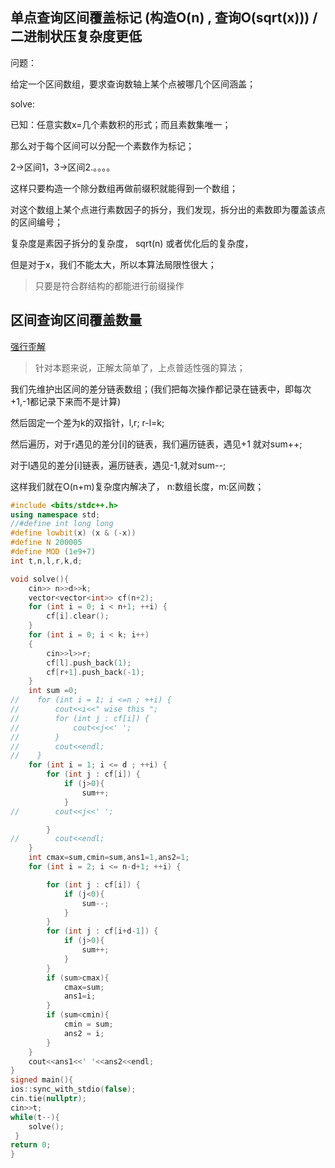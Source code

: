 <!--
 * @Author: Z-Es-0 zes18642300628@qq.com
 * @Date: 2024-06-03 12:58:18
 * @LastEditors: Z-Es-0 zes18642300628@qq.com
 * @LastEditTime: 2024-10-03 04:47:40
 * @FilePath: \Algorithm-learning-and-communication\算法\小寄巧\自研萧寄巧.md
 * @Description: 这是默认设置,请设置`customMade`, 打开koroFileHeader查看配置 进行设置: https://github.com/OBKoro1/koro1FileHeader/wiki/%E9%85%8D%E7%BD%AE
-->
## 单点查询区间覆盖标记 (构造O(n) , 查询O(sqrt(x))) / 二进制状压复杂度更低

问题：

给定一个区间数组，要求查询数轴上某个点被哪几个区间涵盖；

solve:

已知：任意实数x=几个素数积的形式；而且素数集唯一；

那么对于每个区间可以分配一个素数作为标记；

2->区间1，3->区间2.。。。。

这样只要构造一个除分数组再做前缀积就能得到一个数组；

对这个数组上某个点进行素数因子的拆分，我们发现，拆分出的素数即为覆盖该点的区间编号；

复杂度是素因子拆分的复杂度， sqrt(n) 或者优化后的复杂度，

但是对于x，我们不能太大，所以本算法局限性很大；


> 只要是符合群结构的都能进行前缀操作


## 区间查询区间覆盖数量 

[强行歪解](https://codeforces.com/contest/2014/problem/D)

> 针对本题来说，正解太简单了，上点普适性强的算法；

我们先维护出区间的差分链表数组；(我们把每次操作都记录在链表中，即每次+1,-1都记录下来而不是计算)

然后固定一个差为k的双指针，l,r; r-l=k;

然后遍历，对于r遇见的差分[i]的链表，我们遍历链表，遇见+1 就对sum++;

对于l遇见的差分[i]链表，遍历链表，遇见-1,就对sum--;

这样我们就在O(n+m)复杂度内解决了， n:数组长度，m:区间数；


```cpp
#include <bits/stdc++.h>
using namespace std;
//#define int long long
#define lowbit(x) (x & (-x))
#define N 200005
#define MOD (1e9+7)
int t,n,l,r,k,d;

void solve(){
    cin>> n>>d>>k;
    vector<vector<int>> cf(n+2);
    for (int i = 0; i < n+1; ++i) {
        cf[i].clear();
    }
    for (int i = 0; i < k; i++)
    {
        cin>>l>>r;
        cf[l].push_back(1);
        cf[r+1].push_back(-1);
    }
    int sum =0;
//    for (int i = 1; i <=n ; ++i) {
//        cout<<i<<" wise this ";
//        for (int j : cf[i]) {
//            cout<<j<<' ';
//        }
//        cout<<endl;
//    }
    for (int i = 1; i <= d ; ++i) {
        for (int j : cf[i]) {
            if (j>0){
                sum++;
            }
//        cout<<j<<' ';

        }
//        cout<<endl;
    }
    int cmax=sum,cmin=sum,ans1=1,ans2=1;
    for (int i = 2; i <= n-d+1; ++i) {

        for (int j : cf[i]) {
            if (j<0){
                sum--;
            }
        }
        for (int j : cf[i+d-1]) {
            if (j>0){
                sum++;
            }
        }
        if (sum>cmax){
            cmax=sum;
            ans1=i;
        }
        if (sum<cmin){
            cmin = sum;
            ans2 = i;
        }
    }
    cout<<ans1<<' '<<ans2<<endl;
}
signed main(){
ios::sync_with_stdio(false);
cin.tie(nullptr);
cin>>t;
while(t--){
    solve();
 }
return 0;
}
```











